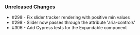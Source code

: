 ### Unreleased Changes

- #298 - Fix slider tracker rendering with positive min values
- #298 - Slider now passes through the attribute 'aria-controls'
- #306 - Add Cypress tests for the Expandable component
